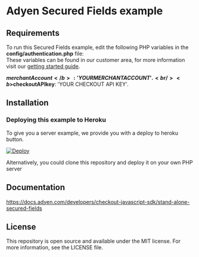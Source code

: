 # Adyen Secured Fields example

## Requirements
To run this Secured Fields example, edit the following PHP variables in the <b>config/authentication.php</b> file:<br/>
These variables can be found in our customer area, for more information visit our <a href="https://docs.adyen.com/support/getting-started/step-1-create-a-test-account">getting started guide</a>.<br/>

<b>$merchantAccount</b>: 'YOURMERCHANTACCOUNT'. <br/>
<b>$checkoutAPIkey</b>: 'YOUR CHECKOUT API KEY'.

## Installation

### Deploying this example to Heroku

To give you a server example, we provide you with a deploy to heroku button.

[![Deploy](https://www.herokucdn.com/deploy/button.svg)](https://heroku.com/deploy?template=https://github.com/Adyen/adyen-secured-fields-sample-code)
  
Alternatively, you could clone this repository and deploy it on your own PHP server

## Documentation

<a href="Adyen Secured Fields">https://docs.adyen.com/developers/checkout-javascript-sdk/stand-alone-secured-fields</a>

## License

This repository is open source and available under the MIT license. For more information, see the LICENSE file.

